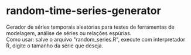 # random-time-series-generator
Gerador de séries temporais aleatórias para testes de ferramentas de modelagem, análise de séries ou relações espúrias.</br>
Como usar: salve o arquivo "random_series.R", execute com interpretador R, digite o tamanho da série que deseja.
